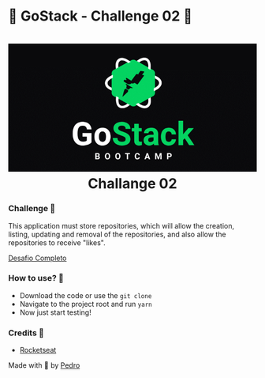 # :rocket: GoStack - Challenge 02 :rocket:

<h1 align="center">
   <img  width="720px" alt="proffy image" src="assets/bootcamp-gostack.png"/>
    <br>
    Challange 02
</h1>

### Challenge 📘

This application must store repositories, which will allow the creation, listing, updating and removal of the repositories, and also allow the repositories to receive "likes".

[Desafio Completo](https://github.com/rocketseat-education/bootcamp-gostack-desafios/tree/master/desafio-conceitos-nodejs)

### How to use? 📗

- Download the code or use the ```git clone```
- Navigate to the project root and run ```yarn```
- Now just start testing!

### Credits 👏

- [Rocketseat](https://rocketseat.com.br/)

Made with 💙 by [Pedro](https://www.linkedin.com/in/pedrohenriqueoliveiramartins/)

